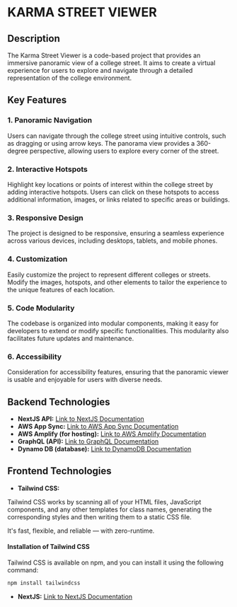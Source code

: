 # KARMA STREET VIEWER

## Description

The Karma Street Viewer is a code-based project that provides an immersive panoramic view of a college street. It aims to create a virtual experience for users to explore and navigate through a detailed representation of the college environment.

## Key Features

### 1. Panoramic Navigation

Users can navigate through the college street using intuitive controls, such as dragging or using arrow keys. The panorama view provides a 360-degree perspective, allowing users to explore every corner of the street.

### 2. Interactive Hotspots

Highlight key locations or points of interest within the college street by adding interactive hotspots. Users can click on these hotspots to access additional information, images, or links related to specific areas or buildings.

### 3. Responsive Design

The project is designed to be responsive, ensuring a seamless experience across various devices, including desktops, tablets, and mobile phones.

### 4. Customization

Easily customize the project to represent different colleges or streets. Modify the images, hotspots, and other elements to tailor the experience to the unique features of each location.

### 5. Code Modularity

The codebase is organized into modular components, making it easy for developers to extend or modify specific functionalities. This modularity also facilitates future updates and maintenance.

### 6. Accessibility

Consideration for accessibility features, ensuring that the panoramic viewer is usable and enjoyable for users with diverse needs.

## Backend Technologies

- **NextJS API:** [Link to NextJS Documentation](https://nextjs.org/docs/api-routes/introduction)
- **AWS App Sync:** [Link to AWS App Sync Documentation](https://docs.aws.amazon.com/appsync/latest/devguide/what-is-appsync.html)
- **AWS Amplify (for hosting):** [Link to AWS Amplify Documentation](https://docs.amplify.aws/)
- **GraphQL (API):** [Link to GraphQL Documentation](https://graphql.org/learn/)
- **Dynamo DB (database):** [Link to DynamoDB Documentation](https://docs.aws.amazon.com/dynamodb/index.html)

## Frontend Technologies

- **Tailwind CSS:**

Tailwind CSS works by scanning all of your HTML files, JavaScript components, and any other templates for class names, generating the corresponding styles and then writing them to a static CSS file.

It's fast, flexible, and reliable — with zero-runtime.
#### Installation of Tailwind CSS

Tailwind CSS is available on npm, and you can install it using the following command:

```bash
npm install tailwindcss
```

- **NextJS:** [Link to NextJS Documentation](https://nextjs.org/docs/getting-started)

